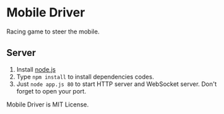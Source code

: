 Mobile Driver
=========

Racing game to steer the mobile.

## Server
1. Install [node.js](http://nodejs.org)
2. Type `npm install` to install dependencies‎ codes.
3. Just `node app.js 80` to start HTTP server and WebSocket server. Don't forget to open your port.

Mobile Driver is MIT License. 
